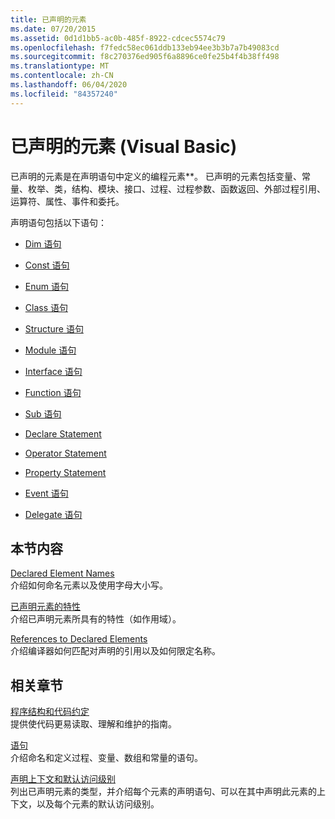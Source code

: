 ```yaml
---
title: 已声明的元素
ms.date: 07/20/2015
ms.assetid: 0d1d1bb5-ac0b-485f-8922-cdcec5574c79
ms.openlocfilehash: f7fedc58ec061ddb133eb94ee3b3b7a7b49083cd
ms.sourcegitcommit: f8c270376ed905f6a8896ce0fe25b4f4b38ff498
ms.translationtype: MT
ms.contentlocale: zh-CN
ms.lasthandoff: 06/04/2020
ms.locfileid: "84357240"
---
```

# <a name="declared-elements-in-visual-basic"></a>已声明的元素 (Visual Basic)
已声明的元素是在声明语句中定义的编程元素**。 已声明的元素包括变量、常量、枚举、类，结构、模块、接口、过程、过程参数、函数返回、外部过程引用、运算符、属性、事件和委托。  
  
 声明语句包括以下语句：  
  
- [Dim 语句](../../../language-reference/statements/dim-statement.md)  
  
- [Const 语句](../../../language-reference/statements/const-statement.md)  
  
- [Enum 语句](../../../language-reference/statements/enum-statement.md)  
  
- [Class 语句](../../../language-reference/statements/class-statement.md)  
  
- [Structure 语句](../../../language-reference/statements/structure-statement.md)  
  
- [Module 语句](../../../language-reference/statements/module-statement.md)  
  
- [Interface 语句](../../../language-reference/statements/interface-statement.md)  
  
- [Function 语句](../../../language-reference/statements/function-statement.md)  
  
- [Sub 语句](../../../language-reference/statements/sub-statement.md)  
  
- [Declare Statement](../../../language-reference/statements/declare-statement.md)  
  
- [Operator Statement](../../../language-reference/statements/operator-statement.md)  
  
- [Property Statement](../../../language-reference/statements/property-statement.md)  
  
- [Event 语句](../../../language-reference/statements/event-statement.md)  
  
- [Delegate 语句](../../../language-reference/statements/delegate-statement.md)  
  
## <a name="in-this-section"></a>本节内容  
 [Declared Element Names](declared-element-names.md)  
 介绍如何命名元素以及使用字母大小写。  
  
 [已声明元素的特性](declared-element-characteristics.md)  
 介绍已声明元素所具有的特性（如作用域）。  
  
 [References to Declared Elements](references-to-declared-elements.md)  
 介绍编译器如何匹配对声明的引用以及如何限定名称。  
  
## <a name="related-sections"></a>相关章节  
 [程序结构和代码约定](../../program-structure/program-structure-and-code-conventions.md)  
 提供使代码更易读取、理解和维护的指南。  
  
 [语句](../../../language-reference/statements/index.md)  
 介绍命名和定义过程、变量、数组和常量的语句。  
  
 [声明上下文和默认访问级别](../../../language-reference/statements/declaration-contexts-and-default-access-levels.md)  
 列出已声明元素的类型，并介绍每个元素的声明语句、可以在其中声明此元素的上下文，以及每个元素的默认访问级别。
